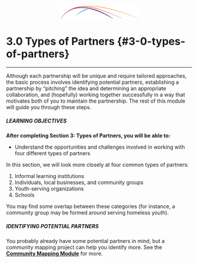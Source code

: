<div style="text-align:center"><img src="/logo/Connectedlib-Logo-Graph.png"></div>


# 3.0 Types of Partners {#3-0-types-of-partners}
<hr/>
Although each partnership will be unique and require tailored approaches, the basic process involves identifying potential partners, establishing a partnership by “pitching” the idea and determining an appropriate collaboration, and (hopefully) working together successfully in a way that motivates both of you to maintain the partnership. The rest of this module will guide you through these steps.


<div class="table-format objectives"><span class="title"><h5>LEARNING OBJECTIVES</h5></span>
<b>After completing Section 3: Types of Partners, you will be able to:</b><ul><li>Understand the opportunities and challenges involved in working with four different types of partners</li></ul></div>

In this section, we will look more closely at four common types of partners: 

1. Informal learning institutions 
2. Individuals, local businesses, and community groups
3. Youth-serving organizations
4. Schools

You may find some overlap between these categories (for instance, a community group may be formed around serving homeless youth).
<br>
<div class="table-format sidebar"><span class="title"><h5>IDENTIFYING POTENTIAL PARTNERS</h5></span><p>You probably already have some potential partners in mind, but a community mapping project can help you identify more. See the <a href="../../community-mapping/details"><b>Community Mapping Module</b></a> for more. </p></div>

